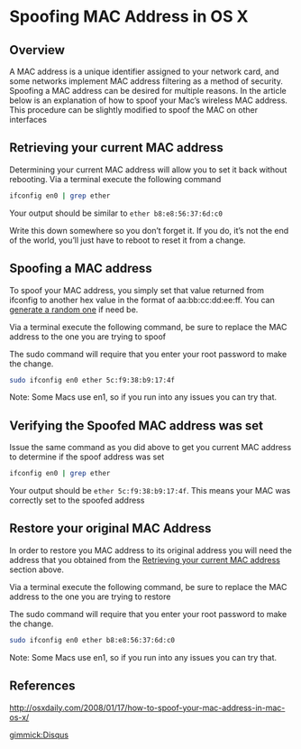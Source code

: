 # Spoofing MAC Address in OS X

Overview
-------

A MAC address is a unique identifier assigned to your network card, and some networks implement MAC address filtering as a method of security. Spoofing a MAC address can be desired for multiple reasons.  In the article below is an explanation of how to spoof your Mac’s wireless MAC address.  This procedure can be slightly modified to spoof the MAC on other interfaces

Retrieving your current MAC address
-----------------------------------

Determining your current MAC address will allow you to set it back without rebooting.  Via a terminal execute the following command

```bash
ifconfig en0 | grep ether
```

Your output should be similar to ``` ether b8:e8:56:37:6d:c0 ```

Write this down somewhere so you don’t forget it. If you do, it’s not the end of the world, you’ll just have to reboot to reset it from a change.

Spoofing a MAC address
---------------------

To spoof your MAC address, you simply set that value returned from ifconfig to another hex value in the format of aa:bb:cc:dd:ee:ff. You can [generate a random one](http://osxdaily.com/2010/11/10/random-mac-address-generator/) if need be.

Via a terminal execute the following command, be sure to replace the MAC address to the one you are trying to spoof

The sudo command will require that you enter your root password to make the change.

```bash
sudo ifconfig en0 ether 5c:f9:38:b9:17:4f
```

Note: Some Macs use en1, so if you run into any issues you can try that.

Verifying the Spoofed MAC address was set 
-----------------------------------------

Issue the same command as you did above to get you current MAC address to determine if the spoof address was set

```bash
ifconfig en0 | grep ether
```

Your output should be ```` ether 5c:f9:38:b9:17:4f ````.  This means your MAC was correctly set to the spoofed address


Restore your original MAC Address
---------------------------------

In order to restore you MAC address to its original address you will need the address that you obtained from the [Retrieving your current MAC address](http://kb.techtaco.org/#!linux/networking/spoofing_mac_address_in_os_x.md#Retrieving_your_current_MAC_address) section above.

Via a terminal execute the following command, be sure to replace the MAC address to the one you are trying to restore

The sudo command will require that you enter your root password to make the change.

```bash
sudo ifconfig en0 ether b8:e8:56:37:6d:c0
``` 

Note: Some Macs use en1, so if you run into any issues you can try that.

References
---------

http://osxdaily.com/2008/01/17/how-to-spoof-your-mac-address-in-mac-os-x/


[gimmick:Disqus](techtacoorg)
